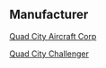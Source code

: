 ## Manufacturer

[Quad City Aircraft Corp](http://www.qcaircraft.com/index.php)

[Quad City Challenger](https://en.wikipedia.org/wiki/Quad_City_Challenger)
